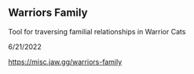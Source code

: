## Warriors Family

Tool for traversing familial relationships in Warrior Cats

6/21/2022

https://misc.jaw.gg/warriors-family